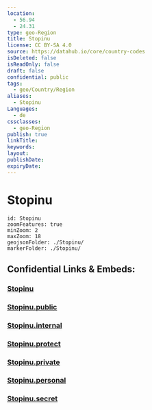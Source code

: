 ```yaml
---
location:
  - 56.94
  - 24.31
type: geo-Region
title: Stopinu
license: CC BY-SA 4.0
source: https://datahub.io/core/country-codes
isDeleted: false
isReadOnly: false
draft: false
confidential: public
tags:
  - geo/Country/Region
aliases:
  - Stopinu
Languages:
  - de
cssclasses:
  - geo-Region
publish: true
linkTitle:
keywords:
layout:
publishDate:
expiryDate:
---
```


# Stopinu

```leaflet
id: Stopinu
zoomFeatures: true 
minZoom: 2 
maxZoom: 18
geojsonFolder: ./Stopinu/
markerFolder: ./Stopinu/
```


## Confidential Links & Embeds: 

### [Stopinu](/_Standards/Earth/Continent/Europe/Europe~North/Latvia/Counties/Stopinu.md) 

### [Stopinu.public](/_public/Earth/Continent/Europe/Europe~North/Latvia/Counties/Stopinu.public.md) 

### [Stopinu.internal](/_internal/Earth/Continent/Europe/Europe~North/Latvia/Counties/Stopinu.internal.md) 

### [Stopinu.protect](/_protect/Earth/Continent/Europe/Europe~North/Latvia/Counties/Stopinu.protect.md) 

### [Stopinu.private](/_private/Earth/Continent/Europe/Europe~North/Latvia/Counties/Stopinu.private.md) 

### [Stopinu.personal](/_personal/Earth/Continent/Europe/Europe~North/Latvia/Counties/Stopinu.personal.md) 

### [Stopinu.secret](/_secret/Earth/Continent/Europe/Europe~North/Latvia/Counties/Stopinu.secret.md)

